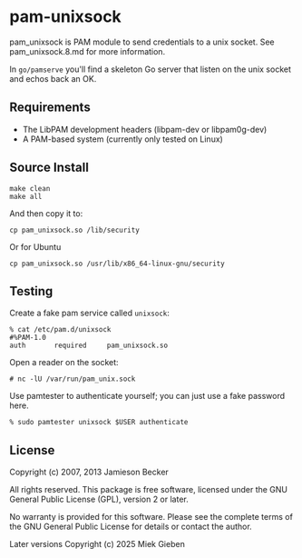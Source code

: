 # pam-unixsock

pam_unixsock is PAM module to send credentials to a unix socket. See pam_unixsock.8.md for more
information.

In `go/pamserve` you'll find a skeleton Go server that listen on the unix socket and echos back an
OK.

## Requirements

- The LibPAM development headers (libpam-dev or libpam0g-dev)
- A PAM-based system (currently only tested on Linux)

## Source Install

    make clean
    make all

And then copy it to:

    cp pam_unixsock.so /lib/security

Or for Ubuntu

    cp pam_unixsock.so /usr/lib/x86_64-linux-gnu/security

## Testing

Create a fake pam service called `unixsock`:

```
% cat /etc/pam.d/unixsock
#%PAM-1.0
auth       required     pam_unixsock.so
```

Open a reader on the socket:

```
# nc -lU /var/run/pam_unix.sock
```

Use pamtester to authenticate yourself; you can just use a fake password here.

```
% sudo pamtester unixsock $USER authenticate
```

## License

Copyright (c) 2007, 2013 Jamieson Becker

All rights reserved. This package is free software, licensed under the GNU
General Public License (GPL), version 2 or later.

No warranty is provided for this software. Please see the complete terms of
the GNU General Public License for details or contact the author.

Later versions Copyright (c) 2025 Miek Gieben
